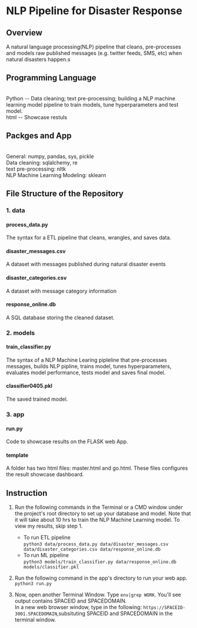 # NLP Pipeline for Disaster Response

## Overview 
A natural language processing(NLP) pipeline that cleans, pre-processes and models raw published messages (e.g. twitter feeds, SMS, etc) when natural disasters happen.s

## Programming Language
<br> Python -- Data cleaning; text pre-processing; building a NLP machine learning model pipeline to train models, tune hyperparameters and test model. 
<br>html -- Showcase restuls

## Packges and App
<br>General: numpy, pandas, sys, pickle
<br>Data cleaning: sqlalchemy, re 
<br>text pre-processing: nltk
<br>NLP Machine Learning Modeling: sklearn

## File Structure of the Repository

### 1. data
#### process_data.py
The syntax for a ETL pipeline that cleans, wrangles, and saves data.
#### disaster_messages.csv
A dataset with messages published during natural disaster events
#### disaster_categories.csv
A dataset with message category information 
#### response_online.db
A SQL database storing the cleaned dataset.
### 2. models

#### train_classifier.py
The syntax of a NLP Machine Learing pipleline that pre-processes messages, builds NLP pipline, trains model, tunes hyperparameters, evaluates model performance, tests model and saves final model.
#### classifier0405.pkl
The saved trained model.

### 3. app
#### run.py
Code to showcase results on the FLASK web App. 
#### template
A folder has two html files: master.html and go.html. These files configures the result showcase dashboard.

## Instruction
1. Run the following commands in the Terminal or a CMD window under the project's root directory to set up your database and model. Note that it will take about 10 hrs to train the NLP Machine Learning model. To view my results, skip step 1. 

    - To run ETL pipeline
        <br>`python3 data/process_data.py data/disaster_messages.csv data/disaster_categories.csv data/response_online.db`
    - To run ML pipeline 
        <br>`python3 models/train_classifier.py data/response_online.db models/classifier.pkl`

2. Run the following command in the app's directory to run your web app.
    `python3 run.py`

3. Now, open another Terminal Window. Type `env|grep WORK`. You'll see output contains SPACEID and SPACEDOMAIN. 
<br> In a new web browser window, type in the following: `https://SPACEID-3001.SPACEDOMAIN`,subsituting SPACEID and SPACEDOMAIN in the terminal window. 



